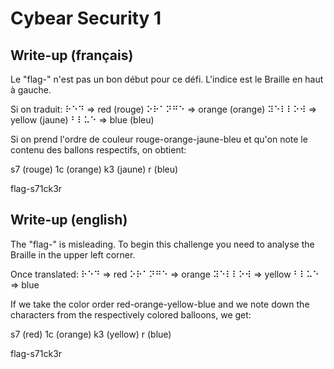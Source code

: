 # Cybear Security 1

## Write-up (français)

Le "flag-" n'est pas un bon début pour ce défi. L'indice est le Braille en haut à gauche.

Si on traduit:
⠗⠑⠙ => red (rouge)         ⠕⠗⠁⠝⠛⠑ => orange (orange)
⠽⠑⠇⠇⠕⠺ => yellow (jaune)  ⠃⠇⠥⠑ => blue (bleu)

Si on prend l'ordre de couleur rouge-orange-jaune-bleu et qu'on note le contenu des ballons respectifs,
on obtient:

s7 (rouge) 1c (orange) k3 (jaune) r (bleu)

flag-s71ck3r

## Write-up (english)

The "flag-" is misleading. To begin this challenge you need to analyse the Braille in the upper left corner.

Once translated:
⠗⠑⠙ => red         ⠕⠗⠁⠝⠛⠑ => orange
⠽⠑⠇⠇⠕⠺ => yellow  ⠃⠇⠥⠑ => blue

If we take the color order red-orange-yellow-blue and we note down the characters from the respectively colored balloons, we get:

s7 (red) 1c (orange) k3 (yellow) r (blue)

flag-s71ck3r